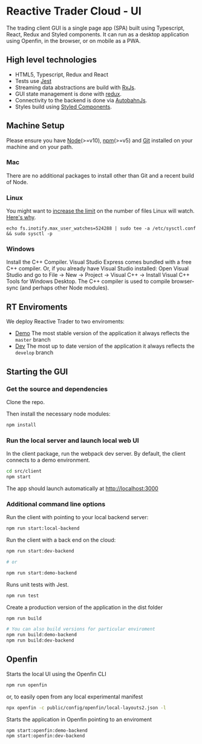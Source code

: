# Reactive Trader Cloud - UI

The trading client GUI is a single page app (SPA) built using Typescript, React, Redux and Styled components. It can run as a desktop application using Openfin, in the browser, or on mobile as a PWA.

## High level technologies

* HTML5, Typescript, Redux and React
* Tests use [Jest](https://jestjs.io/)
* Streaming data abstractions are build with [RxJs](https://github.com/Reactive-Extensions/RxJS).
* GUI state management is done with [redux](https://redux.js.org/).
* Connectivity to the backend is done via [AutobahnJs](https://github.com/crossbario/autobahn-js).
* Styles build using [Styled Components](https://www.styled-components.com/).

## Machine Setup
Please ensure you have [Node](https://nodejs.org)(>=v10), [npm](https://github.com/npm/npm)(>=v5) and [Git](https://git-scm.com/downloads) installed on your machine and on your path.

### Mac
There are no additional packages to install other than Git and a recent build of Node.

### Linux
You might want to [increase the limit](http://stackoverflow.com/questions/16748737/grunt-watch-error-waiting-fatal-error-watch-enospc) on the number of files Linux will watch. [Here's why](https://github.com/coryhouse/react-slingshot/issues/6).
```
echo fs.inotify.max_user_watches=524288 | sudo tee -a /etc/sysctl.conf && sudo sysctl -p
```

### Windows
Install the C++ Compiler. Visual Studio Express comes bundled with a free C++ compiler. Or, if you already have Visual Studio installed: Open Visual Studio and go to File -> New -> Project -> Visual C++ -> Install Visual C++ Tools for Windows Desktop. The C++ compiler is used to compile browser-sync (and perhaps other Node modules).


## RT Enviroments

We deploy Reactive Trader to two enviroments:

* [Demo](https://web-demo.adaptivecluster.com/) 
The most stable version of the application it always reflects the `master` branch
* [Dev](https://web-dev.adaptivecluster.com/) The most up to date version of the application it always reflects the `develop` branch


## Starting the GUI

### Get the source and dependencies

Clone the repo.

Then install the necessary node modules:

```sh
npm install
```

### Run the local server and launch local web UI

In the client package, run the webpack dev server.
By default, the client connects to a demo environment.

```sh
cd src/client
npm start
```

The app should launch automatically at [http://localhost:3000](http://localhost:3000)


### Additional command line options

Run the client with pointing to your local backend server:

```sh
npm run start:local-backend
```

Run the client with a back end on the cloud:

```sh
npm run start:dev-backend 

# or

npm run start:demo-backend
```

Runs unit tests with Jest.

```sh
npm run test
```

Create a production version of the application in the dist folder

```sh
npm run build

# You can also build versions for particular enviroment
npm run build:demo-backend
npm run build:dev-backend

```

## Openfin

Starts the local UI using the Openfin CLI

```sh
npm run openfin
```
or, to easily open from any local experimental manifest
```sh
npx openfin -c public/config/openfin/local-layouts2.json -l
```

Starts the application in Openfin pointing to an enviroment

```sh
npm start:openfin:demo-backend
npm start:openfin:dev-backend
```
